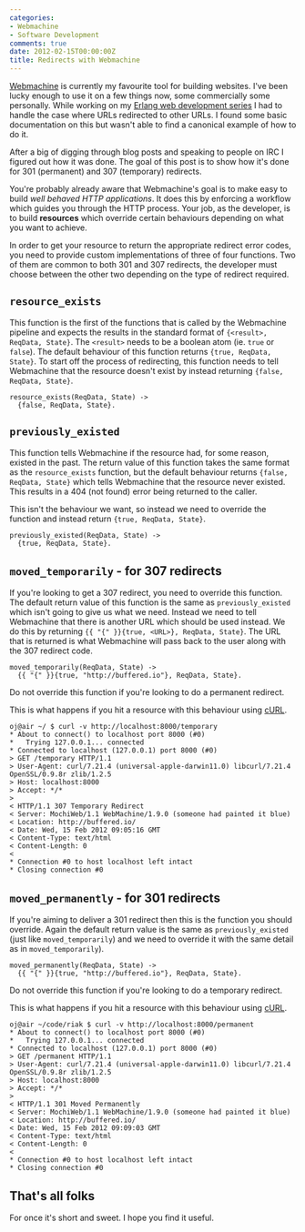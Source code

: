 ```yaml
---
categories:
- Webmachine
- Software Development
comments: true
date: 2012-02-15T00:00:00Z
title: Redirects with Webmachine
---
```


[Webmachine][] is currently my favourite tool for building websites. I've been lucky enough to use it on a few things now, some commercially some personally. While working on my [Erlang web development series][ErlSeries] I had to handle the case where URLs redirected to other URLs. I found some basic documentation on this but wasn't able to find a canonical example of how to do it.

After a big of digging through blog posts and speaking to people on IRC I figured out how it was done. The goal of this post is to show how it's done for 301 (permanent) and 307 (temporary) redirects.

<!--more-->

You're probably already aware that Webmachine's goal is to make easy to build _well behaved HTTP applications_. It does this by enforcing a workflow which guides you through the HTTP process. Your job, as the developer, is to build **resources** which override certain behaviours depending on what you want to achieve.

In order to get your resource to return the appropriate redirect error codes, you need to provide custom implementations of three of four functions. Two of them are common to both 301 and 307 redirects, the developer must choose between the other two depending on the type of redirect required.

## `resource_exists` ##

This function is the first of the functions that is called by the Webmachine pipeline and expects the results in the standard format of `{<result>, ReqData, State}`. The `<result>` needs to be a boolean atom (ie. `true` or `false`). The default behaviour of this function returns `{true, ReqData, State}`. To start off the process of redirecting, this function needs to tell Webmachine that the resource doesn't exist by instead returning `{false, ReqData, State}`.

```
resource_exists(ReqData, State) ->
  {false, ReqData, State}.
```

## `previously_existed` ##

This function tells Webmachine if the resource had, for some reason, existed in the past. The return value of this function takes the same format as the `resource_exists` function, but the default behaviour returns `{false, ReqData, State}` which tells Webmachine that the resource never existed. This results in a 404 (not found) error being returned to the caller.

This isn't the behaviour we want, so instead we need to override the function and instead return `{true, ReqData, State}`.

```
previously_existed(ReqData, State) ->
  {true, ReqData, State}.
```

## `moved_temporarily` - for 307 redirects ##

If you're looking to get a 307 redirect, you need to override this function. The default return value of this function is the same as `previously_existed` which isn't going to give us what we need. Instead we need to tell Webmachine that there is another URL which should be used instead. We do this by returning `{{ "{" }}{true, <URL>}, ReqData, State}`. The URL that is returned is what Webmachine will pass back to the user along with the 307 redirect code.

```
moved_temporarily(ReqData, State) ->
  {{ "{" }}{true, "http://buffered.io"}, ReqData, State}.
```

Do not override this function if you're looking to do a permanent redirect.

This is what happens if you hit a resource with this behaviour using [cURL][].

    oj@air ~/ $ curl -v http://localhost:8000/temporary
    * About to connect() to localhost port 8000 (#0)
    *   Trying 127.0.0.1... connected
    * Connected to localhost (127.0.0.1) port 8000 (#0)
    > GET /temporary HTTP/1.1
    > User-Agent: curl/7.21.4 (universal-apple-darwin11.0) libcurl/7.21.4 OpenSSL/0.9.8r zlib/1.2.5
    > Host: localhost:8000
    > Accept: */*
    > 
    < HTTP/1.1 307 Temporary Redirect
    < Server: MochiWeb/1.1 WebMachine/1.9.0 (someone had painted it blue)
    < Location: http://buffered.io/
    < Date: Wed, 15 Feb 2012 09:05:16 GMT
    < Content-Type: text/html
    < Content-Length: 0
    < 
    * Connection #0 to host localhost left intact
    * Closing connection #0

## `moved_permanently` - for 301 redirects ##

If you're aiming to deliver a 301 redirect then this is the function you should override. Again the default return value is the same as `previously_existed` (just like `moved_temporarily`) and we need to override it with the same detail as in `moved_temporarily`).

```
moved_permanently(ReqData, State) ->
  {{ "{" }}{true, "http://buffered.io"}, ReqData, State}.
```

Do not override this function if you're looking to do a temporary redirect.

This is what happens if you hit a resource with this behaviour using [cURL][].

    oj@air ~/code/riak $ curl -v http://localhost:8000/permanent
    * About to connect() to localhost port 8000 (#0)
    *   Trying 127.0.0.1... connected
    * Connected to localhost (127.0.0.1) port 8000 (#0)
    > GET /permanent HTTP/1.1
    > User-Agent: curl/7.21.4 (universal-apple-darwin11.0) libcurl/7.21.4 OpenSSL/0.9.8r zlib/1.2.5
    > Host: localhost:8000
    > Accept: */*
    > 
    < HTTP/1.1 301 Moved Permanently
    < Server: MochiWeb/1.1 WebMachine/1.9.0 (someone had painted it blue)
    < Location: http://buffered.io/
    < Date: Wed, 15 Feb 2012 09:09:03 GMT
    < Content-Type: text/html
    < Content-Length: 0
    < 
    * Connection #0 to host localhost left intact
    * Closing connection #0

## That's all folks ##

For once it's short and sweet. I hope you find it useful.

[cURL]: http://curl.haxx.se/ "cURL"
[Webmachine]: http://webmachine.basho.com/ "Webmachine"
[ErlSeries]: http://buffered.io/series/web-development-with-erlang/ "Web development with Erlang"
